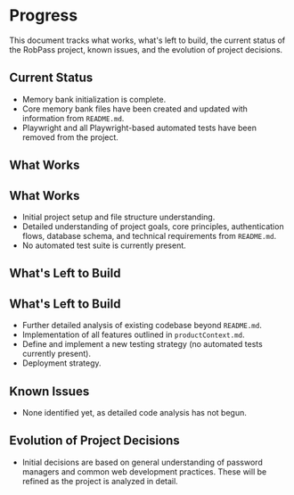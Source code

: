 # Progress

This document tracks what works, what's left to build, the current status of the RobPass project, known issues, and the evolution of project decisions.

## Current Status
-   Memory bank initialization is complete.
-   Core memory bank files have been created and updated with information from `README.md`.
-   Playwright and all Playwright-based automated tests have been removed from the project.

## What Works
## What Works
-   Initial project setup and file structure understanding.
-   Detailed understanding of project goals, core principles, authentication flows, database schema, and technical requirements from `README.md`.
-   No automated test suite is currently present.

## What's Left to Build
## What's Left to Build
-   Further detailed analysis of existing codebase beyond `README.md`.
-   Implementation of all features outlined in `productContext.md`.
-   Define and implement a new testing strategy (no automated tests currently present).
-   Deployment strategy.

## Known Issues
-   None identified yet, as detailed code analysis has not begun.

## Evolution of Project Decisions
-   Initial decisions are based on general understanding of password managers and common web development practices. These will be refined as the project is analyzed in detail.
